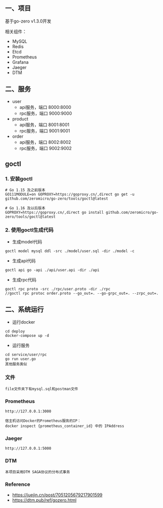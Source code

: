 ## 一、项目

基于go-zero v1.3.0开发

相关组件：

- MySQL
- Redis
- Etcd
- Prometheus 
- Grafana 
- Jaeger
- DTM

## 二、服务

- user
    - api服务，端口 8000:8000
    - rpc服务，端口 9000:9000
- product
    - api服务，端口 8001:8001
    - rpc服务，端口 9001:9001
- order
    - api服务，端口 8002:8002
    - rpc服务，端口 9002:9002

## goctl

### 1. 安装goctl

```
# Go 1.15 及之前版本
GO111MODULE=on GOPROXY=https://goproxy.cn/,direct go get -u github.com/zeromicro/go-zero/tools/goctl@latest

# Go 1.16 及以后版本
GOPROXY=https://goproxy.cn/,direct go install github.com/zeromicro/go-zero/tools/goctl@latest
```

### 2. 使用goctl生成代码

- 生成model代码

```
goctl model mysql ddl -src ./model/user.sql -dir ./model -c
```

- 生成api代码

```
goctl api go -api ./api/user.api -dir ./api
```

- 生成rpc代码

```
goctl rpc proto -src ./rpc/user.proto -dir ./rpc
//goctl rpc protoc order.proto --go_out=. --go-grpc_out=. --zrpc_out=.
```

## 二、系统运行

- 运行docker

```
cd deploy
docker-compose up -d
```

- 运行服务

```
cd service/user/rpc
go run user.go
其他服务类似
```

### 文件
```
file文件夹下有mysql.sql和postman文件
```

### Prometheus

```
http://127.0.0.1:3000

宿主机访问Docker的Prometheus服务的IP：
docker inspect {prometheus_container_id} 中的 IPAddress
```

### Jaeger

```
http://127.0.0.1:5000
```

### DTM

```
本项目采用DTM SAGA协议的分布式事务
```

### Reference
- https://juejin.cn/post/7051205679217901599
- https://dtm.pub/ref/gozero.html